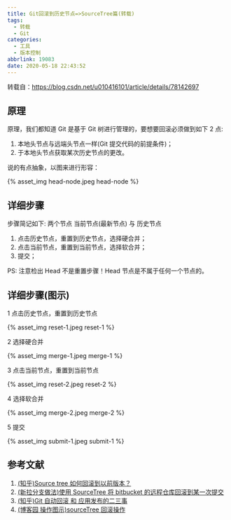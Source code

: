 ```yaml
---
title: Git回滚到历史节点=>SourceTree篇(转载)
tags:
  - 转载
  - Git
categories:
  - 工具
  - 版本控制
abbrlink: 19083
date: 2020-05-18 22:43:52
---
```


转载自：https://blog.csdn.net/u010416101/article/details/78142697

## 原理

原理，我们都知道 Git 是基于 Git 树进行管理的，要想要回滚必须做到如下 2 点:

1. 本地头节点与远端头节点一样(Git 提交代码的前提条件)；
2. 于本地头节点获取某次历史节点的更改。

<!-- more -->

说的有点抽象，以图来进行形容：

{% asset_img head-node.jpeg head-node %}

## 详细步骤

步骤简记如下:
两个节点 当前节点(最新节点) 与 历史节点

1. 点击历史节点，重置到历史节点，选择硬合并；
2. 点击当前节点，重置到当前节点，选择软合并；
3. 提交；

PS: 注意检出 Head 不是重置步骤！Head 节点是不属于任何一个节点的。

## 详细步骤(图示)

1 点击历史节点，重置到历史节点

{% asset_img reset-1.jpeg reset-1 %}

2 选择硬合并

{% asset_img merge-1.jpeg merge-1 %}

3 点击当前节点，重置到当前节点

{% asset_img reset-2.jpeg reset-2 %}

4 选择软合并

{% asset_img merge-2.jpeg merge-2 %}

5 提交

{% asset_img submit-1.jpeg submit-1 %}

## 参考文献

1. [(知乎)Source tree 如何回滚到以前版本？](https://www.zhihu.com/question/48178380)
2. [(新拉分支做法)使用 SourceTree 将 bitbucket 的远程仓库回滚到某一次提交](https://blog.csdn.net/zhangbinsijifeng/article/details/47005613)
3. [(知乎)Git 自动回滚 和 应用发布的二三事](https://zhuanlan.zhihu.com/p/23970048)
4. [(博客园 操作图示)sourceTree 回滚操作](https://www.cnblogs.com/hopeway-shaon/p/5740280.html)

